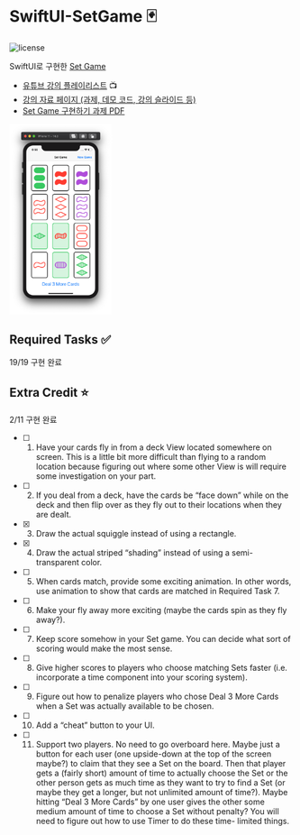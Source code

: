 # SwiftUI-SetGame 🃏
![license](https://img.shields.io/github/license/SuperNova911/SwiftUI-SetGame) 

SwiftUI로 구현한 [Set Game](https://en.wikipedia.org/wiki/Set_(card_game))

- [유튜브 강의 플레이리스트](https://www.youtube.com/playlist?list=PLpGHT1n4-mAtTj9oywMWoBx0dCGd51_yG) 📺
- [강의 자료 페이지 (과제, 데모 코드, 강의 슬라이드 등)](https://cs193p.sites.stanford.edu)
- [Set Game 구현하기 과제 PDF](https://cs193p.sites.stanford.edu/sites/g/files/sbiybj16636/files/media/file/assignment_3.pdf)



<img src="./Misc/ScreenShot Stripe.png" alt="Preview" style="zoom: 33%;" />

## Required Tasks ✅

19/19 구현 완료



## Extra Credit ⭐️

2/11 구현 완료

- [ ] 1. Have your cards fly in from a deck View located somewhere on screen. This is a little bit more difficult than flying to a random location because figuring out where some other View is will require some investigation on your part.
- [ ] 2. If you deal from a deck, have the cards be “face down” while on the deck and then flip over as they fly out to their locations when they are dealt.
- [x] 3. Draw the actual squiggle instead of using a rectangle.
- [x] 4. Draw the actual striped “shading” instead of using a semi-transparent color.
- [ ] 5. When cards match, provide some exciting animation. In other words, use animation to show that cards are matched in Required Task 7.
- [ ] 6. Make your fly away more exciting (maybe the cards spin as they fly away?).
- [ ] 7. Keep score somehow in your Set game. You can decide what sort of scoring would make the most sense.
- [ ] 8. Give higher scores to players who choose matching Sets faster (i.e. incorporate a time component into your scoring system).
- [ ] 9. Figure out how to penalize players who chose Deal 3 More Cards when a Set was actually available to be chosen.
- [ ] 10. Add a “cheat” button to your UI.
- [ ] 11. Support two players. No need to go overboard here. Maybe just a button for each user (one upside-down at the top of the screen maybe?) to claim that they see a Set on the board. Then that player gets a (fairly short) amount of time to actually choose the Set or the other person gets as much time as they want to try to find a Set (or maybe they get a longer, but not unlimited amount of time?). Maybe hitting “Deal 3 More Cards” by one user gives the other some medium amount of time to choose a Set without penalty? You will need to figure out how to use Timer to do these time- limited things.
